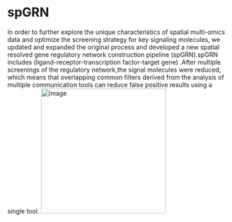 # spGRN
In order to further explore the unique characteristics of spatial multi-omics data and optimize the screening strategy for key signaling molecules, we updated and expanded the original process and developed a new spatial resolved gene regulatory network construction pipeline (spGRN).spGRN includes (ligand-receptor-transcription factor-target gene) .After multiple screenings of the regulatory network,the signal molecules were reduced, which means that overlapping common filters derived from the analysis of multiple communication tools can reduce false positive results using a single tool.
<img width="282" alt="image" src="https://github.com/user-attachments/assets/43521a95-0904-4677-b4d2-3f74f9303bba" />
